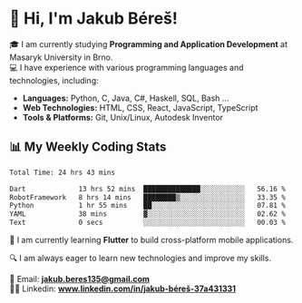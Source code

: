 # 👋 Hi, I'm Jakub Béreš!

🎓 I am currently studying **Programming and Application Development** at Masaryk University in Brno.  
💻 I have experience with various programming languages and technologies, including:  
   - **Languages:** Python, C, Java, C#, Haskell, SQL, Bash ...  
   - **Web Technologies:** HTML, CSS, React, JavaScript, TypeScript  
   - **Tools & Platforms:** Git, Unix/Linux, Autodesk Inventor

## 📊 My Weekly Coding Stats
<!--START_SECTION:waka-->

```txt
Total Time: 24 hrs 43 mins

Dart             13 hrs 52 mins  ██████████████░░░░░░░░░░░   56.16 %
RobotFramework   8 hrs 14 mins   ████████▒░░░░░░░░░░░░░░░░   33.35 %
Python           1 hr 55 mins    ██░░░░░░░░░░░░░░░░░░░░░░░   07.81 %
YAML             38 mins         ▓░░░░░░░░░░░░░░░░░░░░░░░░   02.62 %
Text             0 secs          ░░░░░░░░░░░░░░░░░░░░░░░░░   00.03 %
```

<!--END_SECTION:waka-->

🚀 I am currently learning **Flutter** to build cross-platform mobile applications.  

🔍 I am always eager to learn new technologies and improve my skills.  

📩 Email:        **jakub.beres135@gmail.com**  
🧑‍💻 Linkedin:     **www.linkedin.com/in/jakub-béreš-37a431331**


